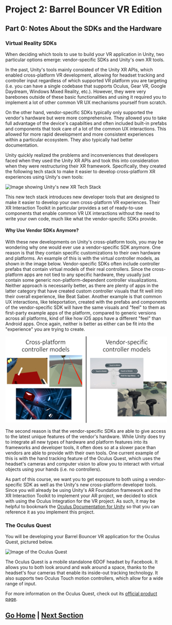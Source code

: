 # Project 2: Barrel Bouncer VR Edition

## Part 0: Notes About the SDKs and the Hardware

### Virtual Reality SDKs

When deciding which tools to use to build your VR application in Unity, two particular options emerge: vendor-specific SDKs and Unity's own XR tools.

In the past, Unity's tools mainly consisted of the Unity XR APIs, which enabled cross-platform VR development, allowing for headset tracking and controller input regardless of which supported VR platform you are targeting (i.e. you can have a single codebase that supports Oculus, Gear VR, Google Daydream, Windows Mixed Reality, etc.). However, they were very barebones outside of these basic functionalities and using it required you to implement a lot of other common VR UX mechanisms yourself from scratch.

On the other hand, vendor-specific SDKs typically only supported the vendor's hardware but were more comprehensive. They allowed you to take full advantage of the device's capabilties and often included built-in prefabs and components that took care of a lot of the common UX interactions. This allowed for more rapid development and more consistent experiences within a particular ecosystem. They also typically had better documentation.

Unity quickly realized the problems and inconveniences that developers faced when they used the Unity XR APIs and took this into consideration when they were restructuring their XR framework. Specifically, they created the following tech stack to make it easier to develop cross-platform XR experiences using Unity's own tools:

![Image showing Unity's new XR Tech Stack](https://docs.unity3d.com/2019.3/Documentation/uploads/Main/unity-xr-tech-stack.png)

This new tech stack introduces new developer tools that are designed to make it easier to develop your own cross-platform VR experiences. Their XR Interaction Toolkit in particular provides a set of ready-to-use components that enable common VR UX interactions without the need to write your own code, much like what the vendor-specific SDKs provide.

#### Why Use Vendor SDKs Anymore?

With these new developments on Unity's cross-platform tools, you may be wondering why one would ever use a vendor-specific SDK anymore. One reason is that they contain specific customizations to their own hardware and platforms. An example of this is with the virtual controller models, as shown in the image below. Vendor-specific SDKs often include controller prefabs that contain virtual models of their real controllers. Since the cross-platform apps are not tied to any specific hardware, they usually just contain some generic non-platform-dependent controller visualizations. Neither approach is necessarily better, as there are plenty of apps in the latter category that have created custom controller visuals that fit well into their overall experience, like Beat Saber. Another example is that common UX interactions, like teleportation, created with the prefabs and components of the vendor-specific SDK will have the same visuals and "feel" to them as first-party example apps of the platform, compared to generic versions across all platforms, kind of like how iOS apps have a different "feel" than Android apps. Once again, neither is better as either can be fit into the "experience" you are trying to create.

![Cross platform vs. vendor-specific virtual controller models](images/controller-models.png)

The second reason is that the vendor-specific SDKs are able to give access to the latest unique features of the vendor's hardware. While Unity does try to integrate all new types of hardware and platform features into its frameworks and developer tools, it often does so at a slower pace than vendors are able to provide with their own tools. One current example of this is with the hand tracking feature of the Oculus Quest, which uses the headset's cameras and computer vision to allow you to interact with virtual objects using your hands (i.e. no controllers).

As part of this course, we want you to get exposure to both using a vendor-specific SDK as well as the Unity's new cross-platform developer tools. Since you will already be using Unity's AR Foundation framework and the XR Interaction Toolkit to implement your AR project, we decided to stick with using the Oculus Integration for the VR project. As such, it may be helpful to bookmark the [Oculus Documentation for Unity](https://developer.oculus.com/documentation/unity/) so that you can reference it as you implement this project.

### The Oculus Quest

You will be developing your Barrel Bouncer VR application for the Oculus Quest, pictured below.

![Image of the Oculus Quest](https://about.fb.com/wp-content/uploads/2018/09/mz-final-exports-016.jpeg)

The Oculus Quest is a mobile standalone 6DOF headset by Facebook. It allows you to both look around and walk around a space, thanks to the headset's four cameras that enable its inside-out tracking technology. It also supports two Oculus Touch motion controllers, which allow for a wide range of input.

For more information on the Oculus Quest, check out its [official product page](https://www.oculus.com/quest/).

## [Go Home](..) | [Next Section](../setup)
